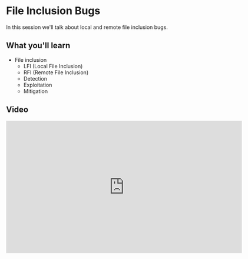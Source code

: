 File Inclusion Bugs
===================

In this session we'll talk about local and remote file inclusion bugs.

What you'll learn
-----------------

- File inclusion
	- LFI (Local File Inclusion)
	- RFI (Remote File Inclusion)
	- Detection
	- Exploitation
	- Mitigation

Video
-----

<iframe id="ytplayer" type="text/html" width="640" height="360" src="https://www.youtube.com/embed/ehp9TdmXWr0?autoplay=0&origin=https://hacker101.com" frameborder="0"></iframe>
